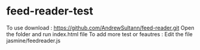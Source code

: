 # feed-reader-test
To use download : https://github.com/AndrewSultann/feed-reader.git
Open the folder and run index.html file
To add more test or feautres : Edit the file jasmine/feedreader.js
